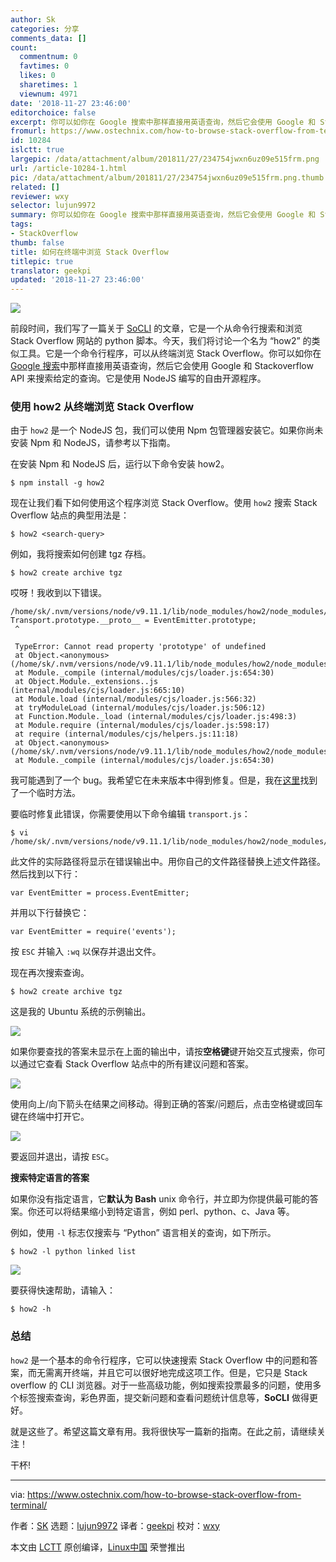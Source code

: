 ```yaml
---
author: Sk
categories: 分享
comments_data: []
count:
  commentnum: 0
  favtimes: 0
  likes: 0
  sharetimes: 1
  viewnum: 4971
date: '2018-11-27 23:46:00'
editorchoice: false
excerpt: 你可以如你在 Google 搜索中那样直接用英语查询，然后它会使用 Google 和 Stackoverflow API 来搜索给定的查询。
fromurl: https://www.ostechnix.com/how-to-browse-stack-overflow-from-terminal/
id: 10284
islctt: true
largepic: /data/attachment/album/201811/27/234754jwxn6uz09e515frm.png
url: /article-10284-1.html
pic: /data/attachment/album/201811/27/234754jwxn6uz09e515frm.png.thumb.jpg
related: []
reviewer: wxy
selector: lujun9972
summary: 你可以如你在 Google 搜索中那样直接用英语查询，然后它会使用 Google 和 Stackoverflow API 来搜索给定的查询。
tags:
- StackOverflow
thumb: false
title: 如何在终端中浏览 Stack Overflow
titlepic: true
translator: geekpi
updated: '2018-11-27 23:46:00'
---
```


![](/data/attachment/album/201811/27/234754jwxn6uz09e515frm.png)


前段时间，我们写了一篇关于 [SoCLI](https://www.ostechnix.com/search-browse-stack-overflow-website-commandline/) 的文章，它是一个从命令行搜索和浏览 Stack Overflow 网站的 python 脚本。今天，我们将讨论一个名为 “how2” 的类似工具。它是一个命令行程序，可以从终端浏览 Stack Overflow。你可以如你在 [Google 搜索](https://www.ostechnix.com/google-search-navigator-enhance-keyboard-navigation-in-google-search/)中那样直接用英语查询，然后它会使用 Google 和 Stackoverflow API 来搜索给定的查询。它是使用 NodeJS 编写的自由开源程序。


### 使用 how2 从终端浏览 Stack Overflow


由于 `how2` 是一个 NodeJS 包，我们可以使用 Npm 包管理器安装它。如果你尚未安装 Npm 和 NodeJS，请参考以下指南。


在安装 Npm 和 NodeJS 后，运行以下命令安装 how2。



```
$ npm install -g how2
```

现在让我们看下如何使用这个程序浏览 Stack Overflow。使用 `how2` 搜索 Stack Overflow 站点的典型用法是：



```
$ how2 <search-query>
```

例如，我将搜索如何创建 tgz 存档。



```
$ how2 create archive tgz
```

哎呀！我收到以下错误。



```
/home/sk/.nvm/versions/node/v9.11.1/lib/node_modules/how2/node_modules/devnull/transports/transport.js:59
Transport.prototype.__proto__ = EventEmitter.prototype;
 ^

 TypeError: Cannot read property 'prototype' of undefined
 at Object.<anonymous> (/home/sk/.nvm/versions/node/v9.11.1/lib/node_modules/how2/node_modules/devnull/transports/transport.js:59:46)
 at Module._compile (internal/modules/cjs/loader.js:654:30)
 at Object.Module._extensions..js (internal/modules/cjs/loader.js:665:10)
 at Module.load (internal/modules/cjs/loader.js:566:32)
 at tryModuleLoad (internal/modules/cjs/loader.js:506:12)
 at Function.Module._load (internal/modules/cjs/loader.js:498:3)
 at Module.require (internal/modules/cjs/loader.js:598:17)
 at require (internal/modules/cjs/helpers.js:11:18)
 at Object.<anonymous> (/home/sk/.nvm/versions/node/v9.11.1/lib/node_modules/how2/node_modules/devnull/transports/stream.js:8:17)
 at Module._compile (internal/modules/cjs/loader.js:654:30)

```

我可能遇到了一个 bug。我希望它在未来版本中得到修复。但是，我在[这里](https://github.com/santinic/how2/issues/79)找到了一个临时方法。


要临时修复此错误，你需要使用以下命令编辑 `transport.js`：



```
$ vi /home/sk/.nvm/versions/node/v9.11.1/lib/node_modules/how2/node_modules/devnull/transports/transport.js
```

此文件的实际路径将显示在错误输出中。用你自己的文件路径替换上述文件路径。然后找到以下行：



```
var EventEmitter = process.EventEmitter;
```

并用以下行替换它：



```
var EventEmitter = require('events');
```

按 `ESC` 并输入 `:wq` 以保存并退出文件。


现在再次搜索查询。



```
$ how2 create archive tgz
```

这是我的 Ubuntu 系统的示例输出。


![](/data/attachment/album/201811/27/234758swlfpsfopo5p26yo.png)


如果你要查找的答案未显示在上面的输出中，请按**空格键**键开始交互式搜索，你可以通过它查看 Stack Overflow 站点中的所有建议问题和答案。


![](/data/attachment/album/201811/27/234803csxcj3iw7hhzchus.png)


使用向上/向下箭头在结果之间移动。得到正确的答案/问题后，点击空格键或回车键在终端中打开它。


![](/data/attachment/album/201811/27/234805p3n30fko74assffo.png)


要返回并退出，请按 `ESC`。


**搜索特定语言的答案**


如果你没有指定语言，它**默认为 Bash** unix 命令行，并立即为你提供最可能的答案。你还可以将结果缩小到特定语言，例如 perl、python、c、Java 等。


例如，使用 `-l` 标志仅搜索与 “Python” 语言相关的查询，如下所示。



```
$ how2 -l python linked list
```

[![](/data/attachment/album/201811/28/120040wjzh3t7t7r20s07l.png)](http://www.ostechnix.com/wp-content/uploads/2018/04/stack-overflow-4.png)


要获得快速帮助，请输入：



```
$ how2 -h
```

### 总结


`how2` 是一个基本的命令行程序，它可以快速搜索 Stack Overflow 中的问题和答案，而无需离开终端，并且它可以很好地完成这项工作。但是，它只是 Stack overflow 的 CLI 浏览器。对于一些高级功能，例如搜索投票最多的问题，使用多个标签搜索查询，彩色界面，提交新问题和查看问题统计信息等，**SoCLI** 做得更好。


就是这些了。希望这篇文章有用。我将很快写一篇新的指南。在此之前，请继续关注！


干杯!




---


via: <https://www.ostechnix.com/how-to-browse-stack-overflow-from-terminal/>


作者：[SK](https://www.ostechnix.com/author/sk/) 选题：[lujun9972](https://github.com/lujun9972) 译者：[geekpi](https://github.com/wxy) 校对：[wxy](https://github.com/wxy)


本文由 [LCTT](https://github.com/LCTT/TranslateProject) 原创编译，[Linux中国](https://linux.cn/) 荣誉推出